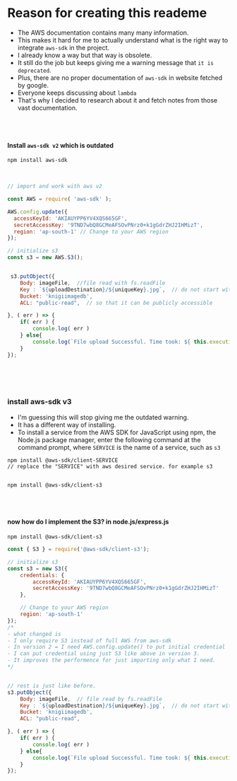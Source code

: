 # Reason for creating this reademe
* The AWS documentation contains many many information.
* This makes it hard for me to actually understand what is the right way to integrate `aws-sdk` in the project.
* I already know a way but that way is obsolete.
* It still do the job but keeps giving me a warning message that `it is deprecated`.
* Plus, there are no proper documentation of `aws-sdk` in website fetched by google.
* Everyone keeps discussing about `lambda`
* That's why I decided to research about it and fetch notes from those vast documentation.

<br>
<br>

#### Install `aws-sdk v2` which is outdated
```console
npm install aws-sdk
```

<br>

```javascript
// import and work with aws v2

const AWS = require( 'aws-sdk' );

AWS.config.update({
  accessKeyId: 'AKIAUYPP6YV4XQS665GF',
  secretAccessKey: '9TND7wbQ8GCMeAFSOvPNrz0+k1gGdrZHJ2IHMizT',
  region: 'ap-south-1' // Change to your AWS region
});

// initialize s3
const s3 = new AWS.S3();


 s3.putObject({
    Body: imageFile,  //file read with fs.readFile
    Key : `${uploadDestination}/${uniqueKey}.jpg`,  // do not start with "/", it will create a file with name "/"
    Bucket: 'knigiimagedb',
    ACL: "public-read",  // so that it can be publicly accessible

}, ( err ) => {
    if( err ) {
        console.log( err ) 
    } else{
        console.log(`File upload Successful. Time took: ${ this.executionTime }ms`);
    } 
});
```


<br>
<br>
<br>

### install aws-sdk v3
* I'm guessing this will stop giving me the outdated warning.
* It has a different way of installing.
* To install a service from the AWS SDK for JavaScript using npm, the Node.js package manager, enter the following command at the command prompt, where `SERVICE` is the name of a service, such as `s3`

```console
npm install @aws-sdk/client-SERVICE
// replace the "SERVICE" with aws desired service. for example s3


npm install @aws-sdk/client-s3
```

<br>
<br>

#### now how do I implement the S3? in node.js/express.js
```console
npm install @aws-sdk/client-s3
```

```javascript
const { S3 } = require('@aws-sdk/client-s3');

// initialize s3
const s3 = new S3({
    credentials: {
        accessKeyId: 'AKIAUYPP6YV4XQS665GF',
        secretAccessKey: '9TND7wbQ8GCMeAFSOvPNrz0+k1gGdrZHJ2IHMizT'
    },

    // Change to your AWS region
    region: 'ap-south-1'
});
/*
- what changed is
- I only require S3 instead of full AWS from aws-sdk
- In version 2 = I need AWS.config.update() to put initial credential
- I can put credential using just S3 like above in version 3.
- It improves the performence for just importing only what I need.
*/


// rest is just like before.
s3.putObject({
    Body: imageFile,  // file read by fs.readFile
    Key : `${uploadDestination}/${uniqueKey}.jpg`,  // do not start with "/", it will create a file with name "/"
    Bucket: 'knigiimagedb',
    ACL: "public-read",

}, ( err ) => {
    if( err ) {
        console.log( err ) 
    } else{
        console.log(`File upload Successful. Time took: ${ this.executionTime }ms`);
    } 
});

```
